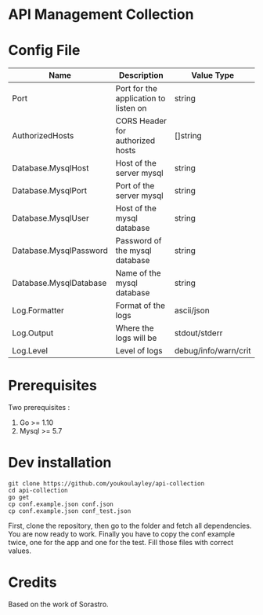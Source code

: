 # API Management Collection

# Config File

|Name|Description|Value Type|
|----|-----------|----------|
|Port|Port for the application to listen on|string|
|AuthorizedHosts|CORS Header for authorized hosts|[]string|
|Database.MysqlHost|Host of the server mysql|string|
|Database.MysqlPort|Port of the server mysql|string|
|Database.MysqlUser|Host of the mysql database|string|
|Database.MysqlPassword|Password of the mysql database|string|
|Database.MysqlDatabase|Name of the mysql database|string|
|Log.Formatter|Format of the logs|ascii/json|
|Log.Output|Where the logs will be|stdout/stderr|
|Log.Level|Level of logs|debug/info/warn/crit|

# Prerequisites
Two prerequisites :
  1. Go >= 1.10
  2. Mysql >= 5.7

# Dev installation

```
git clone https://github.com/youkoulayley/api-collection
cd api-collection
go get
cp conf.example.json conf.json
cp conf.example.json conf_test.json
```

First, clone the repository, then go to the folder and fetch all dependencies. You are now ready to work.
Finally you have to copy the conf example twice, one for the app and one for the test. Fill those files with correct values.

# Credits

Based on the work of Sorastro.
